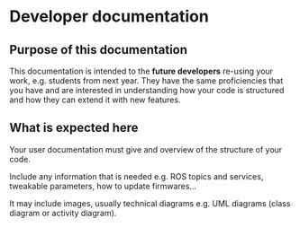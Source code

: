 # Developer documentation

## Purpose of this documentation

This documentation is intended to the **future developers** re-using your work, e.g. students from next year.
They have the same proficiencies that you have and are interested in understanding how your code is structured and how they can extend it with new features.


## What is expected here
Your user documentation must give and overview of the structure of your code. 

Include any information that is needed e.g. ROS topics and services, tweakable parameters, how to update firmwares...

It may include images, usually technical diagrams e.g. UML diagrams (class diagram or activity diagram).

